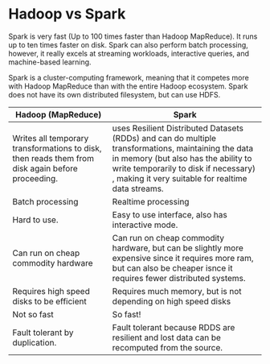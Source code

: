 # Hadoop vs Spark
Spark is very fast (Up to 100 times faster than Hadoop MapReduce). It runs up to ten times faster on disk. Spark can also perform batch processing, however, it really excels at streaming workloads, interactive queries, and machine-based learning.

Spark is a cluster-computing framework, meaning that it competes more with Hadoop MapReduce than with the entire Hadoop ecosystem. Spark does not have its own distributed filesystem, but can use HDFS.

| Hadoop (MapReduce)                   | Spark                                 |
|--------------------------------------|---------------------------------------|
| Writes all temporary transformations                                            to disk, then reads them from disk                                              again before proceeding.             | uses Resilient Distributed Datasets                                             (RDDs) and can do multiple                                                      transformations, maintaining the data                                           in memory (but also has the ability to                                          write temporarily to disk if necessary)                                         , making it very suitable for realtime                                          data streams.                         |
| Batch processing                     | Realtime processing                   |
| Hard to use.                         | Easy to use interface, also has                                                 interactive mode.                     |
| Can run on cheap commodity hardware  | Can run on cheap commodity hardware,                                            but can be slightly more expensive                                              since it requires more ram, but can                                             also be cheaper isnce it requires                                               fewer distributed systems.            |
| Requires high speed disks to be efficient                                                                            | Requires much memory, but is not                                                depending on high speed disks         |
| Not so fast                          | So fast!                              |
| Fault tolerant by duplication.       | Fault tolerant because RDDS are                                                 resilient and lost data can be                                                  recomputed from the source.           |
